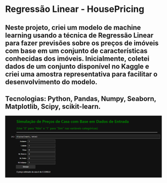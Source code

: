 # Regressão Linear - HousePricing

## Neste projeto, criei um modelo de machine learning usando a técnica de Regressão Linear para fazer previsões sobre os preços de imóveis com base em um conjunto de características conhecidas dos imóveis. Inicialmente, coletei dados de um conjunto disponível no Kaggle e criei uma amostra representativa para facilitar o desenvolvimento do modelo.
## Tecnologias: Python, Pandas, Numpy, Seaborn, Matplotlib, Scipy, scikit-learn.

[![](prints/print.png)](https://github.com/paulo-emilio/Projetos/blob/main/Data-Science-Python/Regressao-Linear/Projeto/Regressao-Linear-HousePricing.ipynb)
